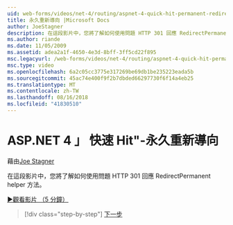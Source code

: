 ```yaml
---
uid: web-forms/videos/net-4/routing/aspnet-4-quick-hit-permanent-redirect
title: 永久重新導向 |Microsoft Docs
author: JoeStagner
description: 在這段影片中，您將了解如何使用問題 HTTP 301 回應 RedirectPermanent helper 方法。
ms.author: riande
ms.date: 11/05/2009
ms.assetid: adea2a1f-4650-4e3d-8bff-3ff5cd22f895
msc.legacyurl: /web-forms/videos/net-4/routing/aspnet-4-quick-hit-permanent-redirect
msc.type: video
ms.openlocfilehash: 6a2c05cc3775e317269be69db1be235223eada5b
ms.sourcegitcommit: 45ac74e400f9f2b7dbded66297730f6f14a4eb25
ms.translationtype: MT
ms.contentlocale: zh-TW
ms.lasthandoff: 08/16/2018
ms.locfileid: "41830510"
---
```

<a name="aspnet-4-quick-hit---permanent-redirect"></a>ASP.NET 4 」 快速 Hit"-永久重新導向
====================
藉由[Joe Stagner](https://github.com/JoeStagner)

在這段影片中，您將了解如何使用問題 HTTP 301 回應 RedirectPermanent helper 方法。 

[&#9654;觀看影片 （5 分鐘）](https://channel9.msdn.com/Blogs/ASP-NET-Site-Videos/aspnet-4-quick-hit-permanent-redirect)

> [!div class="step-by-step"]
> [下一步](aspnet-4-quick-hit-imperative-webforms-routing.md)
